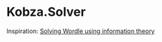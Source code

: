 ﻿# Kobza.Solver

Inspiration: [Solving Wordle using information theory](https://youtu.be/v68zYyaEmEA?si=wv4dc1nTXhn6eQ7P)